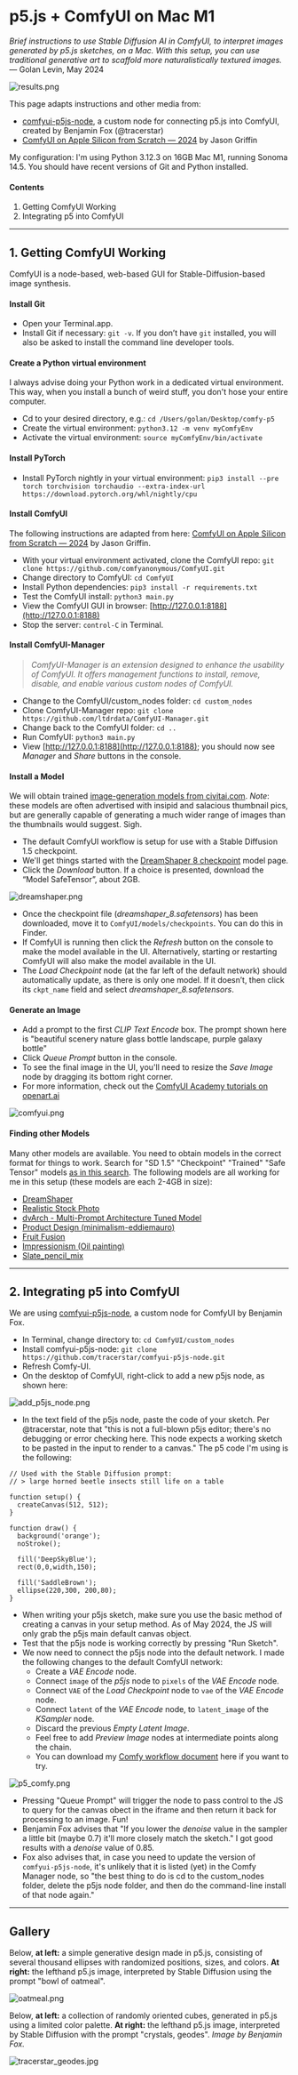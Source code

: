# p5.js + ComfyUI on Mac M1

*Brief instructions to use Stable Diffusion AI in ComfyUI, to interpret images generated by p5.js sketches, on a Mac. With this setup, you can use traditional generative art to scaffold more naturalistically textured images.* — Golan Levin, May 2024

![results.png](img/results.png)

This page adapts instructions and other media from: 

* [comfyui-p5js-node](https://github.com/tracerstar/comfyui-p5js-node), a custom node for connecting p5.js into ComfyUI, created by Benjamin Fox (@tracerstar)
* [ComfyUI on Apple Silicon from Scratch — 2024](https://medium.com/@tchpnk/comfyui-on-apple-silicon-from-scratch-2024-58def01a3319) by Jason Griffin

My configuration: I'm using Python 3.12.3 on 16GB Mac M1, running Sonoma 14.5. You should have recent versions of Git and Python installed.

#### Contents

1. Getting ComfyUI Working
2. Integrating p5 into ComfyUI

---

## 1. Getting ComfyUI Working

ComfyUI is a node-based, web-based GUI for Stable-Diffusion-based image synthesis. 

#### Install Git

* Open your Terminal.app. 
* Install Git if necessary: `git -v`. If you don’t have `git` installed, you will also be asked to install the command line developer tools.

#### Create a Python virtual environment

I always advise doing your Python work in a dedicated virtual environment. This way, when you install a bunch of weird stuff, you don't hose your entire computer. 

* Cd to your desired directory, e.g.: `cd /Users/golan/Desktop/comfy-p5`
* Create the virtual environment: `python3.12 -m venv myComfyEnv`
* Activate the virtual environment: `source myComfyEnv/bin/activate`

#### Install PyTorch

* Install PyTorch nightly in your virtual environment: `pip3 install --pre torch torchvision torchaudio --extra-index-url https://download.pytorch.org/whl/nightly/cpu`

#### Install ComfyUI

The following instructions are adapted from here: [ComfyUI on Apple Silicon from Scratch — 2024](https://medium.com/@tchpnk/comfyui-on-apple-silicon-from-scratch-2024-58def01a3319) by Jason Griffin. 

* With your virtual environment activated, clone the ComfyUI repo: `git clone https://github.com/comfyanonymous/ComfyUI.git`
* Change directory to ComfyUI: `cd ComfyUI`
* Install Python dependencies: `pip3 install -r requirements.txt`
* Test the ComfyUI install: `python3 main.py`
* View the ComfyUI GUI in browser: [http://127.0.0.1:8188](http://127.0.0.1:8188)
* Stop the server: `control-C` in Terminal.

#### Install ComfyUI-Manager

> *ComfyUI-Manager is an extension designed to enhance the usability of ComfyUI. It offers management functions to install, remove, disable, and enable various custom nodes of ComfyUI.*

* Change to the ComfyUI/custom_nodes folder: `cd custom_nodes`
* Clone ComfyUI-Manager repo: `git clone https://github.com/ltdrdata/ComfyUI-Manager.git`
* Change back to the ComfyUI folder: `cd ..`
* Run ComfyUI: `python3 main.py`
* View [http://127.0.0.1:8188](http://127.0.0.1:8188); you should now see *Manager* and *Share* buttons in the console.

#### Install a Model

We will obtain trained [image-generation models from civitai.com](https://civitai.com/models). *Note*: these models are often advertised with insipid and salacious thumbnail pics, but are generally capable of generating a much wider range of images than the thumbnails would suggest. Sigh.

* The default ComfyUI workflow is setup for use with a Stable Diffusion 1.5 checkpoint.
* We'll get things started with the [DreamShaper 8 checkpoint](https://civitai.com/models/4384/dreamshaper) model page.
* Click the *Download* button. If a choice is presented, download the “Model SafeTensor”, about 2GB.

![dreamshaper.png](img/dreamshaper.png)

* Once the checkpoint file (*dreamshaper_8.safetensors*) has been downloaded, move it to `ComfyUI/models/checkpoints`. You can do this in Finder.
* If ComfyUI is running then click the *Refresh* button on the console to make the model available in the UI. Alternatively, starting or restarting ComfyUI will also make the model available in the UI.
* The *Load Checkpoint* node (at the far left of the default network) should automatically update, as there is only one model. If it doesn’t, then click its `ckpt_name` field and select *dreamshaper_8.safetensors*.

#### Generate an Image

* Add a prompt to the first *CLIP Text Encode* box. The prompt shown here is "beautiful scenery nature glass bottle landscape, purple galaxy bottle"
* Click *Queue Prompt* button in the console.
* To see the final image in the UI, you'll need to resize the *Save Image* node by dragging its bottom right corner.
* For more information, check out the [ComfyUI Academy tutorials on openart.ai](https://openart.ai/workflows/academy)

![comfyui.png](img/comfyui.png)

#### Finding other Models

Many other models are available. You need to obtain models in the correct format for things to work. Search for "SD 1.5" "Checkpoint" "Trained" "Safe Tensor" models [as in this search](https://civitai.com/search/models?baseModel=SD%201.5&modelType=Checkpoint&checkpointType=Trained&sortBy=models_v9). The following models are all working for me in this setup (these models are each 2-4GB in size): 

* [DreamShaper](https://civitai.com/models/4384/dreamshaper)
* [Realistic Stock Photo](https://civitai.com/models/139565/realistic-stock-photo) 
* [dvArch - Multi-Prompt Architecture Tuned Model](https://civitai.com/models/8552/dvarch-multi-prompt-architecture-tuned-model)
* [Product Design (minimalism-eddiemauro)](https://civitai.com/models/23893/product-design-minimalism-eddiemauro)
* [Fruit Fusion](https://civitai.com/models/18742/fruit-fusion)
* [Impressionism (Oil painting)](https://civitai.com/models/28068/impressionism-oil-painting)
* [Slate_pencil_mix](https://civitai.com/models/389528/slatepencilmix)

---

## 2. Integrating p5 into ComfyUI

We are using [comfyui-p5js-node](https://github.com/tracerstar/comfyui-p5js-node), a custom node for ComfyUI by Benjamin Fox.


* In Terminal, change directory to: `cd ComfyUI/custom_nodes`
* Install comfyui-p5js-node: `git clone https://github.com/tracerstar/comfyui-p5js-node.git`
* Refresh Comfy-UI. 
* On the desktop of ComfyUI, right-click to add a new p5js node, as shown here: 

![add_p5js_node.png](img/add_p5js_node.png)

* In the text field of the p5js node, paste the code of your sketch. Per @tracerstar,  note that "this is not a full-blown p5js editor; there's no debugging or error checking here. This node expects a working sketch to be pasted in the input to render to a canvas." The p5 code I'm using is the following:

```
// Used with the Stable Diffusion prompt: 
// > large horned beetle insects still life on a table

function setup() {
  createCanvas(512, 512);
}

function draw() {
  background('orange');
  noStroke(); 
  
  fill('DeepSkyBlue'); 
  rect(0,0,width,150); 
  
  fill('SaddleBrown'); 
  ellipse(220,300, 200,80); 
}
```

* When writing your p5js sketch, make sure you use the basic method of creating a canvas in your setup method. As of May 2024, the JS will only grab the p5js main default canvas object.
* Test that the p5js node is working correctly by pressing "Run Sketch".
* We now need to connect the p5js node into the default network. I made the following changes to the default ComfyUI network:
  * Create a *VAE Encode* node. 
  * Connect `image` of the *p5js* node to `pixels` of the *VAE Encode* node. 
  * Connect `VAE` of the *Load Checkpoint* node to `vae` of the *VAE Encode* node. 
  * Connect `latent` of the *VAE Encode* node, to `latent_image` of the *KSampler* node.
  * Discard the previous *Empty Latent Image*.
  * Feel free to add *Preview Image* nodes at intermediate points along the chain.
  * You can download my [Comfy workflow document](p5js_in_comfyui_workflow.json) here if you want to try. 

![p5_comfy.png](img/p5_comfy.png)

* Pressing "Queue Prompt" will trigger the node to pass control to the JS to query for the canvas obect in the iframe and then return it back for processing to an image. Fun!
* Benjamin Fox advises that "If you lower the *denoise* value in the sampler a little bit (maybe 0.7) it'll more closely match the sketch." I got good results with a *denoise* value of 0.85. 
* Fox also advises that, in case you need to update the version of `comfyui-p5js-node`, it's unlikely that it is listed (yet) in the Comfy Manager node, so "the best thing to do is cd to the custom_nodes folder, delete the p5js node folder, and then do the command-line install of that node again."

---

## Gallery

Below, **at left:** a simple generative design made in p5.js, consisting of several thousand ellipses with randomized positions, sizes, and colors. **At right:** the lefthand p5.js image, interpreted by Stable Diffusion using the prompt "bowl of oatmeal". 

![oatmeal.png](img/oatmeal.png)

Below, **at left:** a collection of randomly oriented cubes, generated in p5.js using a limited color palette. **At right:** the lefthand p5.js image, interpreted by Stable Diffusion with the prompt "crystals, geodes". *Image by Benjamin Fox.* 

![tracerstar_geodes.jpg](img/tracerstar_geodes.jpg)
